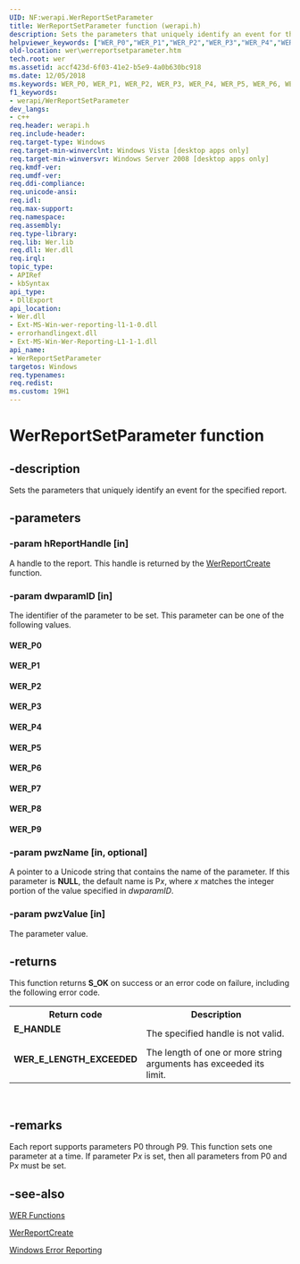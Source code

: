 ```yaml
---
UID: NF:werapi.WerReportSetParameter
title: WerReportSetParameter function (werapi.h)
description: Sets the parameters that uniquely identify an event for the specified report.
helpviewer_keywords: ["WER_P0","WER_P1","WER_P2","WER_P3","WER_P4","WER_P5","WER_P6","WER_P7","WER_P8","WER_P9","WerReportSetParameter","WerReportSetParameter function [Windows Error Reporting]","base.werreportsetparameter","wer.werreportsetparameter","werapi/WerReportSetParameter"]
old-location: wer\werreportsetparameter.htm
tech.root: wer
ms.assetid: accf423d-6f03-41e2-b5e9-4a0b630bc918
ms.date: 12/05/2018
ms.keywords: WER_P0, WER_P1, WER_P2, WER_P3, WER_P4, WER_P5, WER_P6, WER_P7, WER_P8, WER_P9, WerReportSetParameter, WerReportSetParameter function [Windows Error Reporting], base.werreportsetparameter, wer.werreportsetparameter, werapi/WerReportSetParameter
f1_keywords:
- werapi/WerReportSetParameter
dev_langs:
- c++
req.header: werapi.h
req.include-header: 
req.target-type: Windows
req.target-min-winverclnt: Windows Vista [desktop apps only]
req.target-min-winversvr: Windows Server 2008 [desktop apps only]
req.kmdf-ver: 
req.umdf-ver: 
req.ddi-compliance: 
req.unicode-ansi: 
req.idl: 
req.max-support: 
req.namespace: 
req.assembly: 
req.type-library: 
req.lib: Wer.lib
req.dll: Wer.dll
req.irql: 
topic_type:
- APIRef
- kbSyntax
api_type:
- DllExport
api_location:
- Wer.dll
- Ext-MS-Win-wer-reporting-l1-1-0.dll
- errorhandlingext.dll
- Ext-MS-Win-Wer-Reporting-L1-1-1.dll
api_name:
- WerReportSetParameter
targetos: Windows
req.typenames: 
req.redist: 
ms.custom: 19H1
---
```


# WerReportSetParameter function


## -description


Sets the parameters that uniquely identify an event for the specified report.


## -parameters




### -param hReportHandle [in]

A handle to the report. This handle is returned by the <a href="https://docs.microsoft.com/windows/desktop/api/werapi/nf-werapi-werreportcreate">WerReportCreate</a> function.


### -param dwparamID [in]

The identifier of the parameter to be set. This parameter can be one of the following values.

<a id="WER_P0"></a>
<a id="wer_p0"></a>


#### WER_P0

<a id="WER_P1"></a>
<a id="wer_p1"></a>


#### WER_P1

<a id="WER_P2"></a>
<a id="wer_p2"></a>


#### WER_P2

<a id="WER_P3"></a>
<a id="wer_p3"></a>


#### WER_P3

<a id="WER_P4"></a>
<a id="wer_p4"></a>


#### WER_P4

<a id="WER_P5"></a>
<a id="wer_p5"></a>


#### WER_P5

<a id="WER_P6"></a>
<a id="wer_p6"></a>


#### WER_P6

<a id="WER_P7"></a>
<a id="wer_p7"></a>


#### WER_P7

<a id="WER_P8"></a>
<a id="wer_p8"></a>


#### WER_P8

<a id="WER_P9"></a>
<a id="wer_p9"></a>


#### WER_P9


### -param pwzName [in, optional]

A pointer to a Unicode string that contains the name of the parameter. If this parameter is <b>NULL</b>, the default name is P<i>x</i>, where <i>x</i> matches the integer portion of the value specified in <i>dwparamID</i>.


### -param pwzValue [in]

The parameter value.


## -returns



This function returns <b>S_OK</b> on success or an error code on failure, including the following error code.

<table>
<tr>
<th>Return code</th>
<th>Description</th>
</tr>
<tr>
<td width="40%">
<dl>
<dt><b>E_HANDLE</b></dt>
</dl>
</td>
<td width="60%">
The specified handle is not valid.

</td>
</tr>
<tr>
<td width="40%">
<dl>
<dt><b>WER_E_LENGTH_EXCEEDED</b></dt>
</dl>
</td>
<td width="60%">
The length of one or more string arguments has exceeded its limit.

</td>
</tr>
</table>
 




## -remarks



Each report supports parameters P0 through P9. This function sets one parameter at a time. If parameter P<i>x</i> is set, then all parameters from P0 and P<i>x</i> must be set.




## -see-also




<a href="https://docs.microsoft.com/windows/desktop/wer/wer-functions">WER Functions</a>



<a href="https://docs.microsoft.com/windows/desktop/api/werapi/nf-werapi-werreportcreate">WerReportCreate</a>



<a href="https://docs.microsoft.com/windows/desktop/wer/windows-error-reporting">Windows Error Reporting</a>
 

 

